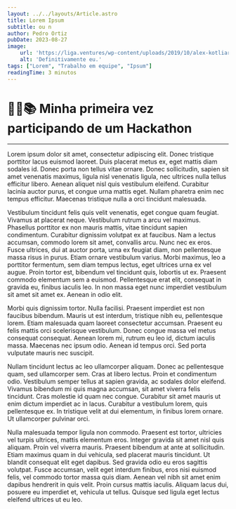 ```yaml
---
layout: ../../layouts/Article.astro
title: Lorem Ipsum
subtitle: ou n
author: Pedro Ortiz
pubDate: 2023-08-27
image:
    url: 'https://liga.ventures/wp-content/uploads/2019/10/alex-kotliarskyi-ourQHRTE2IM-unsplash-compressor-1.jpg'
    alt: 'Definitivamente eu.'
tags: ["Lorem", "Trabalho em equipe", "Ipsum"]
readingTime: 3 minutos
---
```


<title>Minha primeira vez participando de um Hackathon</title>

# 👨‍💻📚 Minha primeira vez participando de um Hackathon

---

Lorem ipsum dolor sit amet, consectetur adipiscing elit. Donec tristique porttitor lacus euismod laoreet. Duis placerat metus ex, eget mattis diam sodales id. Donec porta non tellus vitae ornare. Donec sollicitudin, sapien sit amet venenatis maximus, ligula nisl venenatis ligula, nec ultrices nulla tellus efficitur libero. Aenean aliquet nisl quis vestibulum eleifend. Curabitur lacinia auctor purus, et congue urna mattis eget. Nullam pharetra enim nec tempus efficitur. Maecenas tristique nulla a orci tincidunt malesuada.

Vestibulum tincidunt felis quis velit venenatis, eget congue quam feugiat. Vivamus at placerat neque. Vestibulum rutrum a arcu vel maximus. Phasellus porttitor ex non mauris mattis, vitae tincidunt sapien condimentum. Curabitur dignissim volutpat ex at faucibus. Nam a lectus accumsan, commodo lorem sit amet, convallis arcu. Nunc nec ex eros. Fusce ultrices, dui at auctor porta, urna ex feugiat diam, non pellentesque massa risus in purus. Etiam ornare vestibulum varius. Morbi maximus, leo a porttitor fermentum, sem diam tempus lectus, eget ultrices urna ex vel augue. Proin tortor est, bibendum vel tincidunt quis, lobortis ut ex. Praesent commodo elementum sem a euismod. Pellentesque erat elit, consequat in gravida eu, finibus iaculis leo. In non massa eget nunc imperdiet vestibulum sit amet sit amet ex. Aenean in odio elit.

Morbi quis dignissim tortor. Nulla facilisi. Praesent imperdiet est non faucibus bibendum. Mauris ut est interdum, tristique nibh eu, pellentesque lorem. Etiam malesuada quam laoreet consectetur accumsan. Praesent eu felis mattis orci scelerisque vestibulum. Donec congue massa vel metus consequat consequat. Aenean lorem mi, rutrum eu leo id, dictum iaculis massa. Maecenas nec ipsum odio. Aenean id tempus orci. Sed porta vulputate mauris nec suscipit.

Nullam tincidunt lectus ac leo ullamcorper aliquam. Donec ac pellentesque quam, sed ullamcorper sem. Cras at libero lectus. Proin et condimentum odio. Vestibulum semper tellus at sapien gravida, ac sodales dolor eleifend. Vivamus bibendum mi quis magna accumsan, sit amet viverra felis tincidunt. Cras molestie id quam nec congue. Curabitur sit amet mauris ut enim dictum imperdiet ac in lacus. Curabitur a vestibulum lorem, quis pellentesque ex. In tristique velit at dui elementum, in finibus lorem ornare. Ut ullamcorper pulvinar orci.

Nulla malesuada tempor ligula non commodo. Praesent est tortor, ultricies vel turpis ultrices, mattis elementum eros. Integer gravida sit amet nisl quis aliquam. Proin vel viverra mauris. Praesent bibendum at ante at sollicitudin. Etiam maximus quam in dui vehicula, sed placerat mauris tincidunt. Ut blandit consequat elit eget dapibus. Sed gravida odio eu eros sagittis volutpat. Fusce accumsan, velit eget interdum finibus, eros nisi euismod felis, vel commodo tortor massa quis diam. Aenean vel nibh sit amet enim dapibus hendrerit in quis velit. Proin cursus mattis iaculis. Aliquam lacus dui, posuere eu imperdiet et, vehicula ut tellus. Quisque sed ligula eget lectus eleifend ultrices ut eu leo.